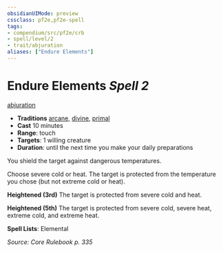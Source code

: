 ```yaml
---
obsidianUIMode: preview
cssclass: pf2e,pf2e-spell
tags:
- compendium/src/pf2e/crb
- spell/level/2
- trait/abjuration
aliases: ["Endure Elements"]
---
```

# Endure Elements *Spell 2*   
[abjuration](abjuration.md "Abjuration School Trait")  

- **Traditions** [arcane](arcane.md "Arcane Tradition Trait"), [divine](divine.md "Divine Tradition Trait"), [primal](primal.md "Primal Tradition Trait")
- **Cast** 10 minutes 
- **Range**: touch
- **Targets**: 1 willing creature
- **Duration**: until the next time you make your daily preparations

You shield the target against dangerous temperatures.

Choose severe cold or heat. The target is protected from the temperature you chose (but not extreme cold or heat).

**Heightened (3rd)** The target is protected from severe cold and heat.

**Heightened (5th)** The target is protected from severe cold, severe heat, extreme cold, and extreme heat.

**Spell Lists**: Elemental

*Source: Core Rulebook p. 335*